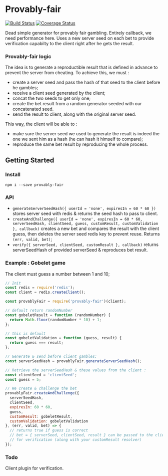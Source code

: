 # Provably-fair

[![Build Status](https://travis-ci.org/atmys/provably-fair.svg?branch=master)](https://travis-ci.org/atmys/provably-fair)
[![Coverage Status](https://coveralls.io/repos/github/atmys/provably-fair/badge.svg?branch=master)](https://coveralls.io/github/atmys/provably-fair?branch=master)

Dead simple generator for provably fair gambling. Entirely callback, we need performance here.
Uses a new server seed on each bet to provide verification capabilty to the client right after he gets the result.

### Provably-fair logic

The idea is to generate a reproductible result that is defined in advance to prevent the server from cheating.
To achieve this, we must :
- create a server seed and pass the hash of that seed to the client before he gambles;
- receive a client seed generated by the client;
- concat the two seeds to get only one;
- create the bet result from a random generator seeded with our concatenated seed.
- send the result to client, along with the original server seed.

This way, the client will be able to :
- make sure the server seed we used to generate the result is indeed the one we sent him as a hash (he can hash it himself to compare);
- reproduce the same bet result by reproducing the whole process.

## Getting Started

### Install

```
npm i --save provably-fair
```

### API
- `generateServerSeedHash({ userId = 'none', expiresIn = 60 * 60 })` stores server seed with redis & returns the seed hash to pass to client.
- `createAndChallenge({ userId = 'none', expiresIn = 60 * 60, serverSeedHash, clientSeed, guess, customResult, customValidation }, callback)` creates a new bet and compares the result with the client guess, then deletes the server seed redis key to prevent reuse. Returns `(err, valid, bet)`; 
- `verify({ serverSeed, clientSeed, customResult }, callback)` returns serverSeedHash of provided serverSeed & reproduces bet result.

### Example : Gobelet game

The client must guess a number between 1 and 10;

```js
// Init
const redis = require('redis');
const client = redis.createClient();

const provablyFair = require('provably-fair')(client);

// default return randomNumber
const gobeletResult = function (randomNumber) {
  return Math.floor(randomNumber * 10) + 1;
};

// this is default
const gobeletValidation = function (guess, result) {
  return guess === result;
};

// Generate & send before client gambles;
const serverSeedHash = provablyFair.generateServerSeedHash();

// Retrieve the serverSeedHash & these values from the client :
const clientSeed = 'clientSeed';
const guess = 5;

// We create & challenge the bet
provablyFair.createAndChallenge({
  serverSeedHash,
  clientSeed,
  expiresIn: 60 * 60,
  guess,
  customResult: gobeletResult,
  customValidation: gobeletValidation
}, (err, valid, bet) => {
  // returns true if guess is correct
  // bet = { serverSeed, clientSeed, result } can be passed to the client
  // for verification (along with your customResult resolver)
});
```

### Todo

Client plugin for verification.
